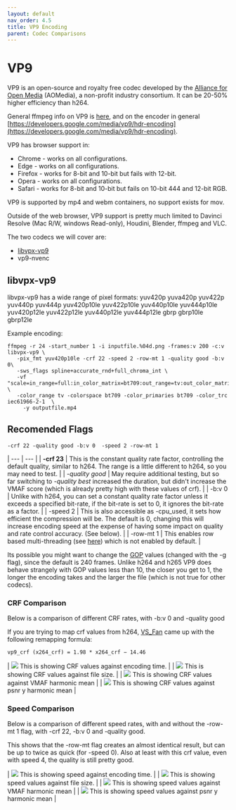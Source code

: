 ```yaml
---
layout: default
nav_order: 4.5
title: VP9 Encoding
parent: Codec Comparisons
---
```


# VP9

VP9 is an open-source and royalty free codec developed by the [Alliance for Open Media](https://trac.ffmpeg.org/wiki/Encode/VP9) (AOMedia), a non-profit industry consortium. It can be 20-50% higher efficiency than h264. 

General ffmpeg info on VP9 is [here](https://trac.ffmpeg.org/wiki/Encode/VP9), and on the encoder in general [https://developers.google.com/media/vp9/hdr-encoding](https://developers.google.com/media/vp9/hdr-encoding).

VP9 has browser support in:
   * Chrome - works on all configurations.
   * Edge - works on all configurations.
   * Firefox - works for 8-bit and 10-bit but fails with 12-bit.
   * Opera - works on all configurations.
   * Safari - works for 8-bit and 10-bit but fails on 10-bit 444 and 12-bit RGB.

VP9 is supported by mp4 and webm containers, no support exists for mov.

Outside of the web browser, VP9 support is pretty much limited to Davinci Resolve (Mac R/W, windows Read-only), Houdini, Blender, ffmpeg and VLC.

The two codecs we will cover are:
* [libvpx-vp9](#libvpx-vp9)
* vp9-nvenc

## libvpx-vp9

libvpx-vp9 has a wide range of pixel formats:
yuv420p yuva420p yuv422p yuv440p yuv444p yuv420p10le yuv422p10le yuv440p10le yuv444p10le yuv420p12le yuv422p12le yuv440p12le yuv444p12le gbrp gbrp10le gbrp12le


Example encoding:

<!---
name: test_vp9
sources: 
- sourceimages/chip-chart-1080-16bit-noicc.png.yml
comparisontest:
   - testtype: idiff
     compare_image: ../sourceimages/chip-chart-1080-16bit-noicc-yuv420p10le.png
   - testtype: assertresults
     tests:
     - assert: less
       value: max_error
       less: 0.00195
-->
```
ffmpeg -r 24 -start_number 1 -i inputfile.%04d.png -frames:v 200 -c:v libvpx-vp9 \
   -pix_fmt yuv420p10le -crf 22 -speed 2 -row-mt 1 -quality good -b:v 0\
   -sws_flags spline+accurate_rnd+full_chroma_int \
   -vf "scale=in_range=full:in_color_matrix=bt709:out_range=tv:out_color_matrix=bt709" \
   -color_range tv -colorspace bt709 -color_primaries bt709 -color_trc iec61966-2-1  \
     -y outputfile.mp4
```



## Recomended Flags

```
-crf 22 -quality good -b:v 0  -speed 2 -row-mt 1 
```

| --- | --- |
| **-crf 23** | This is the constant quality rate factor, controlling the default quality, similar to h264. The range is a little different to h264, so you may need to test. |
| *-quality good* | May require additional testing, but so far switching to *-quality best* increased the duration, but didn't increase the VMAF score (which is already pretty high with these values of crf). |
| -b:v 0 | Unlike with h264, you can set a constant quality rate factor unless it exceeds a specified bit-rate, if the bit-rate is set to 0, it ignores the bit-rate as a factor. |
| -speed 2 | This is also accessible as -cpu_used, it sets how efficient the compression will be. The default is 0, changing this will increase encoding speed at the expense of having some impact on quality and rate control accuracy. (See below). |
| -row-mt 1 | This enables row based multi-threading (see [here](https://trac.ffmpeg.org/wiki/Encode/VP9#rowmt)) which is not enabled by default. |

Its possible you might want to change the [GOP](https://aws.amazon.com/blogs/media/part-1-back-to-basics-gops-explained/#:~:text=Simply%20put%2C%20a%20GOP%20is,30%20frames%2C%20or%201%20second.) values (changed with the -g flag), since the default is 240 frames. Unlike h264 and h265 VP9 does behave strangely with GOP values less than 10, the closer you get to 1, the longer the encoding takes and the larger the file (which is not true for other codecs). 


### CRF Comparison

Below is a comparison of different CRF rates, with -b:v 0 and -quality good


If you are trying to map crf values from h264, [VS_Fan](http://forum.doom9.net/showthread.php?p=1940750) came up with the following remapping formula:
```
vp9_crf (x264_crf) = 1.98 * x264_crf − 14.46
```


| ![](enctests/reference-results/vp9-crf-test-encode_time.png)  This is showing CRF values against encoding time. |
| ![](enctests/reference-results/vp9-crf-test-filesize.png) This is showing CRF values against file size. |
| ![](enctests/reference-results/vp9-crf-test-vmaf_harmonic_mean.png) This is showing CRF values against VMAF harmonic mean |
| ![](enctests/reference-results/vp9-crf-test-psnr_y_harmonic_mean.png) This is showing CRF values against psnr y harmonic mean |

### Speed Comparison

Below is a comparison of different speed rates, with and without the -row-mt 1 flag, with -crf 22, -b:v 0 and -quality good.

This shows that the -row-mt flag creates an almost identical result, but can be up to twice as quick (for -speed 0).
Also at least with this crf value, even with speed 4, the quality is still pretty good.

| ![](enctests/reference-results/vp9-speed-tests-encode_time.png)  This is showing speed against encoding time. |
| ![](enctests/reference-results/vp9-speed-tests-filesize.png) This is showing speed values against file size. |
| ![](enctests/reference-results/vp9-speed-tests-vmaf_harmonic_mean.png) This is showing speed values against VMAF harmonic mean |
| ![](enctests/reference-results/vp9-speed-tests-psnr_y_harmonic_mean.png) This is showing speed values against psnr y harmonic mean |
